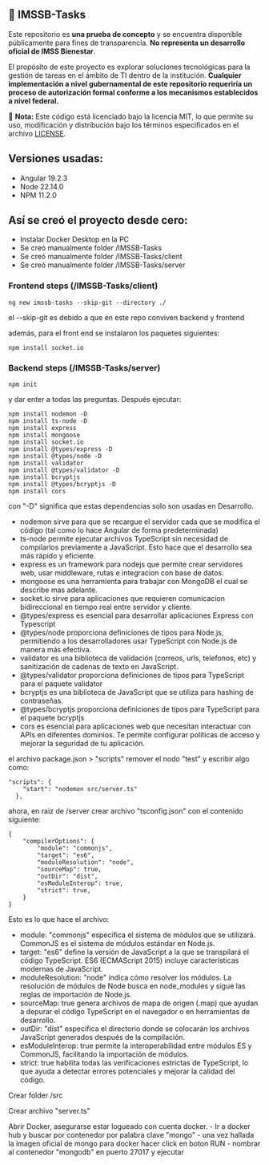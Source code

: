 
## 🚀 IMSSB-Tasks

Este repositorio es **una prueba de concepto** y se encuentra disponible públicamente para fines de transparencia. **No representa un desarrollo oficial de IMSS Bienestar**.

El propósito de este proyecto es explorar soluciones tecnológicas para la gestión de tareas en el ámbito de TI dentro de la institución. **Cualquier implementación a nivel gubernamental de este repositorio requeriría un proceso de autorización formal conforme a los mecanismos establecidos a nivel federal.**

📌 **Nota:** Este código está licenciado bajo la licencia MIT, lo que permite su uso, modificación y distribución bajo los términos especificados en el archivo [LICENSE](LICENSE).


## Versiones usadas:
- Angular 19.2.3
- Node 22.14.0
- NPM 11.2.0


## Así se creó el proyecto desde cero:

- Instalar Docker Desktop en la PC 
- Se creó manualmente folder /IMSSB-Tasks 
- Se creó manualmente folder /IMSSB-Tasks/client
- Se creó manualmente folder /IMSSB-Tasks/server


### Frontend steps (/IMSSB-Tasks/client) 

```
ng new imssb-tasks --skip-git --directory ./ 
```
el --skip-git es debido a que en este repo conviven backend y frontend

además, para el front end se instalaron los paquetes siguientes:

```
npm install socket.io
```

### Backend steps (/IMSSB-Tasks/server) 

```
npm init 
```

y dar enter a todas las preguntas. Después ejecutar:

```
npm install nodemon -D
npm install ts-node -D
npm install express
npm install mongoose
npm install socket.io
npm install @types/express -D
npm install @types/node -D
npm install validator 
npm install @types/validator -D
npm install bcryptjs
npm install @types/bcryptjs -D
npm install cors
```

con "-D" significa que estas dependencias solo son usadas en Desarrollo.

- nodemon sirve para que se recargue el servidor cada que se modifica el código (tal como lo hace Angular de forma predeterminada)
- ts-node permite ejecutar archivos TypeScript sin necesidad de compilarlos previamente a JavaScript. Esto hace que el desarrollo sea más rápido y eficiente. 
- express es un framework para nodejs que permite crear servidores web, usar middleware, rutas e integracion con base de datos.
- mongoose es una herramienta para trabajar con MongoDB el cual se describe mas adelante.
- socket.io sirve para aplicaciones que requieren comunicacion bidireccional en tiempo real entre servidor y cliente.
- @types/express es esencial para desarrollar aplicaciones Express con Typescript
- @types/node proporciona definiciones de tipos para Node.js, permitiendo a los desarrolladores usar TypeScript con Node.js de manera más efectiva.
- validator es una biblioteca de validación (correos, urls, telefonos, etc) y sanitización de cadenas de texto en JavaScript.
- @types/validator proporciona definiciones de tipos para TypeScript para el paquete validator
- bcryptjs es una biblioteca de JavaScript que se utiliza para hashing de contraseñas.
- @types/bcryptjs proporciona definiciones de tipos para TypeScript para el paquete bcryptjs
- cors es esencial para aplicaciones web que necesitan interactuar con APIs en diferentes dominios. Te permite configurar políticas de acceso y mejorar la seguridad de tu aplicación.

el archivo package.json > "scripts" remover el nodo "test" y escribir algo como:

```
"scripts": {
    "start": "nodemon src/server.ts"
  },
```

ahora, en raiz de /server crear archivo "tsconfig.json" con el contenido siguiente:
```
{
    "compilerOptions": {
        "module": "commonjs",
        "target": "es6",        
        "moduleResolution": "node",
        "sourceMap": true,
        "outDir": "dist",
        "esModuleInterop": true,
        "strict": true,
    }
}
```

Esto es lo que hace el archivo:

- module: "commonjs" especifica el sistema de módulos que se utilizará. CommonJS es el sistema de módulos estándar en Node.js.
- target: "es6" define la versión de JavaScript a la que se transpilará el código TypeScript. ES6 (ECMAScript 2015) incluye características modernas de JavaScript.
- moduleResolution: "node" indica cómo resolver los módulos. La resolución de módulos de Node busca en node_modules y sigue las reglas de importación de Node.js.
- sourceMap: true genera archivos de mapa de origen (.map) que ayudan a depurar el código TypeScript en el navegador o en herramientas de desarrollo.
- outDir: "dist" especifica el directorio donde se colocarán los archivos JavaScript generados después de la compilación.
- esModuleInterop: true permite la interoperabilidad entre módulos ES y CommonJS, facilitando la importación de módulos.
- strict: true habilita todas las verificaciones estrictas de TypeScript, lo que ayuda a detectar errores potenciales y mejorar la calidad del código.

Crear folder /src 

Crear archivo "server.ts"

Abrir Docker, asegurarse estar logueado con cuenta docker.
		- Ir a docker hub y buscar por contenedor por palabra clave "mongo"
		- una vez hallada la imagen oficial de mongo para docker hacer click en boton RUN
		- nombrar al contenedor "mongodb" en puerto 27017 y ejecutar
		





